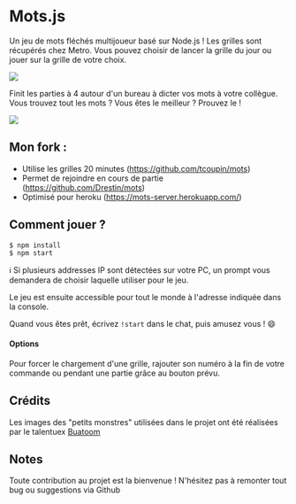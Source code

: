 Mots.js
====

Un jeu de mots fléchés multijoueur basé sur Node.js !
Les grilles sont récupérés chez Metro. Vous pouvez choisir de lancer la grille du jour ou jouer sur la grille de votre choix.

![](./illustrations/mots-details1.png)

Finit les parties à 4 autour d'un bureau à dicter vos mots à votre collègue. Vous trouvez tout les mots ? Vous êtes le meilleur ? Prouvez le !

![](./illustrations/mots-details2.png)

## Mon fork :

- Utilise les grilles 20 minutes (https://github.com/tcoupin/mots)
- Permet de rejoindre en cours de partie (https://github.com/Drestin/mots)
- Optimisé pour heroku (https://mots-server.herokuapp.com/)


## Comment jouer ?

```
$ npm install
$ npm start
```

ℹ️ Si plusieurs addresses IP sont détectées sur votre PC, un prompt vous demandera de choisir laquelle utiliser pour le jeu.

Le jeu est ensuite accessible pour tout le monde à l'adresse indiquée dans la console.

Quand vous êtes prêt, écrivez `!start` dans le chat, puis amusez vous ! :smile:

#### Options

Pour forcer le chargement d'une grille, rajouter son numéro à la fin de votre commande ou pendant une partie grâce au bouton prévu.


## Crédits

Les images des "petits monstres" utilisées dans le projet ont été réalisées par le talentuex [Buatoom](https://dribbble.com/buatoom)


## Notes

Toute contribution au projet est la bienvenue !
N'hésitez pas à remonter tout bug ou suggestions via Github

